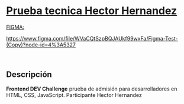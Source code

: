 <p align="center">
  <a href='[https://weremote.net](https://www.figma.com/file/WVaCQtSzpBQJAUkf99wxFa/Figma-Test-(Copy)?node-id=4%3A5327)'>
    <h1>Prueba tecnica Hector Hernandez</h1>
    <p>FIGMA: </p>
    <p> https://www.figma.com/file/WVaCQtSzpBQJAUkf99wxFa/Figma-Test-(Copy)?node-id=4%3A5327 </p>
  </a>
</p>
<br />

## Descripción
**Frontend DEV Challenge** prueba de admisión para desarrolladores en HTML, CSS, JavaScript.
Participante Hector Hernandez

